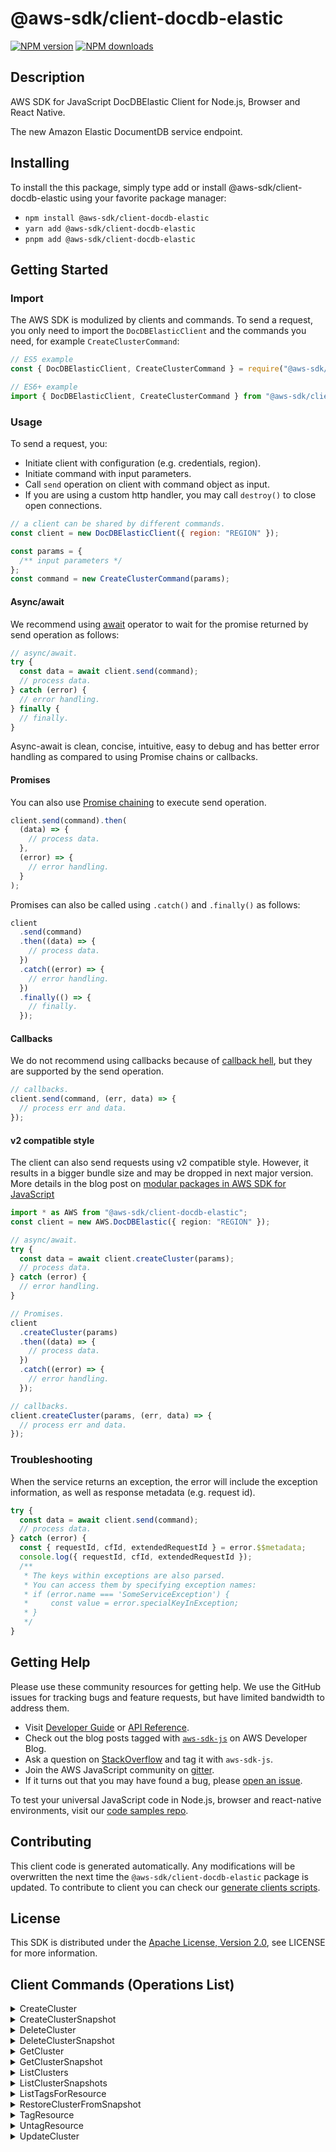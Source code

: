 <!-- generated file, do not edit directly -->

# @aws-sdk/client-docdb-elastic

[![NPM version](https://img.shields.io/npm/v/@aws-sdk/client-docdb-elastic/latest.svg)](https://www.npmjs.com/package/@aws-sdk/client-docdb-elastic)
[![NPM downloads](https://img.shields.io/npm/dm/@aws-sdk/client-docdb-elastic.svg)](https://www.npmjs.com/package/@aws-sdk/client-docdb-elastic)

## Description

AWS SDK for JavaScript DocDBElastic Client for Node.js, Browser and React Native.

<p>The new Amazon Elastic DocumentDB service endpoint.</p>

## Installing

To install the this package, simply type add or install @aws-sdk/client-docdb-elastic
using your favorite package manager:

- `npm install @aws-sdk/client-docdb-elastic`
- `yarn add @aws-sdk/client-docdb-elastic`
- `pnpm add @aws-sdk/client-docdb-elastic`

## Getting Started

### Import

The AWS SDK is modulized by clients and commands.
To send a request, you only need to import the `DocDBElasticClient` and
the commands you need, for example `CreateClusterCommand`:

```js
// ES5 example
const { DocDBElasticClient, CreateClusterCommand } = require("@aws-sdk/client-docdb-elastic");
```

```ts
// ES6+ example
import { DocDBElasticClient, CreateClusterCommand } from "@aws-sdk/client-docdb-elastic";
```

### Usage

To send a request, you:

- Initiate client with configuration (e.g. credentials, region).
- Initiate command with input parameters.
- Call `send` operation on client with command object as input.
- If you are using a custom http handler, you may call `destroy()` to close open connections.

```js
// a client can be shared by different commands.
const client = new DocDBElasticClient({ region: "REGION" });

const params = {
  /** input parameters */
};
const command = new CreateClusterCommand(params);
```

#### Async/await

We recommend using [await](https://developer.mozilla.org/en-US/docs/Web/JavaScript/Reference/Operators/await)
operator to wait for the promise returned by send operation as follows:

```js
// async/await.
try {
  const data = await client.send(command);
  // process data.
} catch (error) {
  // error handling.
} finally {
  // finally.
}
```

Async-await is clean, concise, intuitive, easy to debug and has better error handling
as compared to using Promise chains or callbacks.

#### Promises

You can also use [Promise chaining](https://developer.mozilla.org/en-US/docs/Web/JavaScript/Guide/Using_promises#chaining)
to execute send operation.

```js
client.send(command).then(
  (data) => {
    // process data.
  },
  (error) => {
    // error handling.
  }
);
```

Promises can also be called using `.catch()` and `.finally()` as follows:

```js
client
  .send(command)
  .then((data) => {
    // process data.
  })
  .catch((error) => {
    // error handling.
  })
  .finally(() => {
    // finally.
  });
```

#### Callbacks

We do not recommend using callbacks because of [callback hell](http://callbackhell.com/),
but they are supported by the send operation.

```js
// callbacks.
client.send(command, (err, data) => {
  // process err and data.
});
```

#### v2 compatible style

The client can also send requests using v2 compatible style.
However, it results in a bigger bundle size and may be dropped in next major version. More details in the blog post
on [modular packages in AWS SDK for JavaScript](https://aws.amazon.com/blogs/developer/modular-packages-in-aws-sdk-for-javascript/)

```ts
import * as AWS from "@aws-sdk/client-docdb-elastic";
const client = new AWS.DocDBElastic({ region: "REGION" });

// async/await.
try {
  const data = await client.createCluster(params);
  // process data.
} catch (error) {
  // error handling.
}

// Promises.
client
  .createCluster(params)
  .then((data) => {
    // process data.
  })
  .catch((error) => {
    // error handling.
  });

// callbacks.
client.createCluster(params, (err, data) => {
  // process err and data.
});
```

### Troubleshooting

When the service returns an exception, the error will include the exception information,
as well as response metadata (e.g. request id).

```js
try {
  const data = await client.send(command);
  // process data.
} catch (error) {
  const { requestId, cfId, extendedRequestId } = error.$$metadata;
  console.log({ requestId, cfId, extendedRequestId });
  /**
   * The keys within exceptions are also parsed.
   * You can access them by specifying exception names:
   * if (error.name === 'SomeServiceException') {
   *     const value = error.specialKeyInException;
   * }
   */
}
```

## Getting Help

Please use these community resources for getting help.
We use the GitHub issues for tracking bugs and feature requests, but have limited bandwidth to address them.

- Visit [Developer Guide](https://docs.aws.amazon.com/sdk-for-javascript/v3/developer-guide/welcome.html)
  or [API Reference](https://docs.aws.amazon.com/AWSJavaScriptSDK/v3/latest/index.html).
- Check out the blog posts tagged with [`aws-sdk-js`](https://aws.amazon.com/blogs/developer/tag/aws-sdk-js/)
  on AWS Developer Blog.
- Ask a question on [StackOverflow](https://stackoverflow.com/questions/tagged/aws-sdk-js) and tag it with `aws-sdk-js`.
- Join the AWS JavaScript community on [gitter](https://gitter.im/aws/aws-sdk-js-v3).
- If it turns out that you may have found a bug, please [open an issue](https://github.com/aws/aws-sdk-js-v3/issues/new/choose).

To test your universal JavaScript code in Node.js, browser and react-native environments,
visit our [code samples repo](https://github.com/aws-samples/aws-sdk-js-tests).

## Contributing

This client code is generated automatically. Any modifications will be overwritten the next time the `@aws-sdk/client-docdb-elastic` package is updated.
To contribute to client you can check our [generate clients scripts](https://github.com/aws/aws-sdk-js-v3/tree/main/scripts/generate-clients).

## License

This SDK is distributed under the
[Apache License, Version 2.0](http://www.apache.org/licenses/LICENSE-2.0),
see LICENSE for more information.

## Client Commands (Operations List)

<details>
<summary>
CreateCluster
</summary>

[Command API Reference](https://docs.aws.amazon.com/AWSJavaScriptSDK/v3/latest/clients/client-docdb elastic/classes/createclustercommand.html) / [Input](https://docs.aws.amazon.com/AWSJavaScriptSDK/v3/latest/clients/client-docdb elastic/interfaces/createclustercommandinput.html) / [Output](https://docs.aws.amazon.com/AWSJavaScriptSDK/v3/latest/clients/client-docdb elastic/interfaces/createclustercommandoutput.html)

</details>
<details>
<summary>
CreateClusterSnapshot
</summary>

[Command API Reference](https://docs.aws.amazon.com/AWSJavaScriptSDK/v3/latest/clients/client-docdb elastic/classes/createclustersnapshotcommand.html) / [Input](https://docs.aws.amazon.com/AWSJavaScriptSDK/v3/latest/clients/client-docdb elastic/interfaces/createclustersnapshotcommandinput.html) / [Output](https://docs.aws.amazon.com/AWSJavaScriptSDK/v3/latest/clients/client-docdb elastic/interfaces/createclustersnapshotcommandoutput.html)

</details>
<details>
<summary>
DeleteCluster
</summary>

[Command API Reference](https://docs.aws.amazon.com/AWSJavaScriptSDK/v3/latest/clients/client-docdb elastic/classes/deleteclustercommand.html) / [Input](https://docs.aws.amazon.com/AWSJavaScriptSDK/v3/latest/clients/client-docdb elastic/interfaces/deleteclustercommandinput.html) / [Output](https://docs.aws.amazon.com/AWSJavaScriptSDK/v3/latest/clients/client-docdb elastic/interfaces/deleteclustercommandoutput.html)

</details>
<details>
<summary>
DeleteClusterSnapshot
</summary>

[Command API Reference](https://docs.aws.amazon.com/AWSJavaScriptSDK/v3/latest/clients/client-docdb elastic/classes/deleteclustersnapshotcommand.html) / [Input](https://docs.aws.amazon.com/AWSJavaScriptSDK/v3/latest/clients/client-docdb elastic/interfaces/deleteclustersnapshotcommandinput.html) / [Output](https://docs.aws.amazon.com/AWSJavaScriptSDK/v3/latest/clients/client-docdb elastic/interfaces/deleteclustersnapshotcommandoutput.html)

</details>
<details>
<summary>
GetCluster
</summary>

[Command API Reference](https://docs.aws.amazon.com/AWSJavaScriptSDK/v3/latest/clients/client-docdb elastic/classes/getclustercommand.html) / [Input](https://docs.aws.amazon.com/AWSJavaScriptSDK/v3/latest/clients/client-docdb elastic/interfaces/getclustercommandinput.html) / [Output](https://docs.aws.amazon.com/AWSJavaScriptSDK/v3/latest/clients/client-docdb elastic/interfaces/getclustercommandoutput.html)

</details>
<details>
<summary>
GetClusterSnapshot
</summary>

[Command API Reference](https://docs.aws.amazon.com/AWSJavaScriptSDK/v3/latest/clients/client-docdb elastic/classes/getclustersnapshotcommand.html) / [Input](https://docs.aws.amazon.com/AWSJavaScriptSDK/v3/latest/clients/client-docdb elastic/interfaces/getclustersnapshotcommandinput.html) / [Output](https://docs.aws.amazon.com/AWSJavaScriptSDK/v3/latest/clients/client-docdb elastic/interfaces/getclustersnapshotcommandoutput.html)

</details>
<details>
<summary>
ListClusters
</summary>

[Command API Reference](https://docs.aws.amazon.com/AWSJavaScriptSDK/v3/latest/clients/client-docdb elastic/classes/listclusterscommand.html) / [Input](https://docs.aws.amazon.com/AWSJavaScriptSDK/v3/latest/clients/client-docdb elastic/interfaces/listclusterscommandinput.html) / [Output](https://docs.aws.amazon.com/AWSJavaScriptSDK/v3/latest/clients/client-docdb elastic/interfaces/listclusterscommandoutput.html)

</details>
<details>
<summary>
ListClusterSnapshots
</summary>

[Command API Reference](https://docs.aws.amazon.com/AWSJavaScriptSDK/v3/latest/clients/client-docdb elastic/classes/listclustersnapshotscommand.html) / [Input](https://docs.aws.amazon.com/AWSJavaScriptSDK/v3/latest/clients/client-docdb elastic/interfaces/listclustersnapshotscommandinput.html) / [Output](https://docs.aws.amazon.com/AWSJavaScriptSDK/v3/latest/clients/client-docdb elastic/interfaces/listclustersnapshotscommandoutput.html)

</details>
<details>
<summary>
ListTagsForResource
</summary>

[Command API Reference](https://docs.aws.amazon.com/AWSJavaScriptSDK/v3/latest/clients/client-docdb elastic/classes/listtagsforresourcecommand.html) / [Input](https://docs.aws.amazon.com/AWSJavaScriptSDK/v3/latest/clients/client-docdb elastic/interfaces/listtagsforresourcecommandinput.html) / [Output](https://docs.aws.amazon.com/AWSJavaScriptSDK/v3/latest/clients/client-docdb elastic/interfaces/listtagsforresourcecommandoutput.html)

</details>
<details>
<summary>
RestoreClusterFromSnapshot
</summary>

[Command API Reference](https://docs.aws.amazon.com/AWSJavaScriptSDK/v3/latest/clients/client-docdb elastic/classes/restoreclusterfromsnapshotcommand.html) / [Input](https://docs.aws.amazon.com/AWSJavaScriptSDK/v3/latest/clients/client-docdb elastic/interfaces/restoreclusterfromsnapshotcommandinput.html) / [Output](https://docs.aws.amazon.com/AWSJavaScriptSDK/v3/latest/clients/client-docdb elastic/interfaces/restoreclusterfromsnapshotcommandoutput.html)

</details>
<details>
<summary>
TagResource
</summary>

[Command API Reference](https://docs.aws.amazon.com/AWSJavaScriptSDK/v3/latest/clients/client-docdb elastic/classes/tagresourcecommand.html) / [Input](https://docs.aws.amazon.com/AWSJavaScriptSDK/v3/latest/clients/client-docdb elastic/interfaces/tagresourcecommandinput.html) / [Output](https://docs.aws.amazon.com/AWSJavaScriptSDK/v3/latest/clients/client-docdb elastic/interfaces/tagresourcecommandoutput.html)

</details>
<details>
<summary>
UntagResource
</summary>

[Command API Reference](https://docs.aws.amazon.com/AWSJavaScriptSDK/v3/latest/clients/client-docdb elastic/classes/untagresourcecommand.html) / [Input](https://docs.aws.amazon.com/AWSJavaScriptSDK/v3/latest/clients/client-docdb elastic/interfaces/untagresourcecommandinput.html) / [Output](https://docs.aws.amazon.com/AWSJavaScriptSDK/v3/latest/clients/client-docdb elastic/interfaces/untagresourcecommandoutput.html)

</details>
<details>
<summary>
UpdateCluster
</summary>

[Command API Reference](https://docs.aws.amazon.com/AWSJavaScriptSDK/v3/latest/clients/client-docdb elastic/classes/updateclustercommand.html) / [Input](https://docs.aws.amazon.com/AWSJavaScriptSDK/v3/latest/clients/client-docdb elastic/interfaces/updateclustercommandinput.html) / [Output](https://docs.aws.amazon.com/AWSJavaScriptSDK/v3/latest/clients/client-docdb elastic/interfaces/updateclustercommandoutput.html)

</details>
